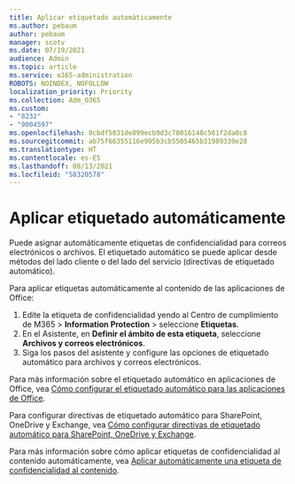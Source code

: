 ```yaml
---
title: Aplicar etiquetado automáticamente
ms.author: pebaum
author: pebaum
manager: scotv
ms.date: 07/19/2021
audience: Admin
ms.topic: article
ms.service: o365-administration
ROBOTS: NOINDEX, NOFOLLOW
localization_priority: Priority
ms.collection: Adm_O365
ms.custom:
- "8232"
- "9004597"
ms.openlocfilehash: 0cbdf5031de899ecb9d3c78016148c581f2da0c8
ms.sourcegitcommit: ab75f66355116e995b3cb5505465b31989339e28
ms.translationtype: HT
ms.contentlocale: es-ES
ms.lasthandoff: 08/13/2021
ms.locfileid: "58320578"
---
```

# <a name="auto-apply-labeling"></a>Aplicar etiquetado automáticamente

Puede asignar automáticamente etiquetas de confidencialidad para correos electrónicos o archivos. El etiquetado automático se puede aplicar desde métodos del lado cliente o del lado del servicio (directivas de etiquetado automático).

Para aplicar etiquetas automáticamente al contenido de las aplicaciones de Office: 

1. Edite la etiqueta de confidencialidad yendo al Centro de cumplimiento de M365 > **Information Protection** > seleccione **Etiquetas**. 
1. En el Asistente, en **Definir el ámbito de esta etiqueta**, seleccione **Archivos y correos electrónicos**. 
1. Siga los pasos del asistente y configure las opciones de etiquetado automático para archivos y correos electrónicos. 

Para más información sobre el etiquetado automático en aplicaciones de Office, vea [Cómo configurar el etiquetado automático para las aplicaciones de Office](https://docs.microsoft.com/microsoft-365/compliance/apply-sensitivity-label-automatically#how-to-configure-auto-labeling-for-office-apps).

Para configurar directivas de etiquetado automático para SharePoint, OneDrive y Exchange, vea [Cómo configurar directivas de etiquetado automático para SharePoint, OneDrive y Exchange](https://go.microsoft.com/fwlink/?linkid=2148841).

Para más información sobre cómo aplicar etiquetas de confidencialidad al contenido automáticamente, vea [Aplicar automáticamente una etiqueta de confidencialidad al contenido](https://docs.microsoft.com/microsoft-365/compliance/apply-sensitivity-label-automatically).